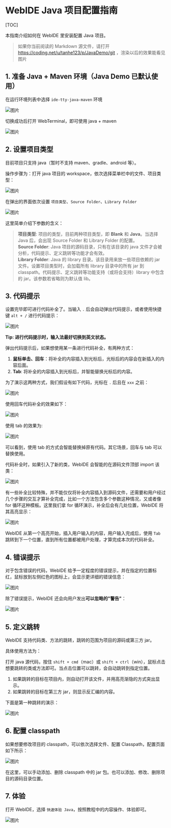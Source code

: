 # WebIDE Java 项目配置指南

[TOC]

本指南介绍如何在 WebIDE 里安装配置 Java 项目。

> 如果你当前阅读的 Markdown 源文件，请打开 https://coding.net/u/tanhe123/p/JavaDemo/git ，渲染以后的效果能看见图片

## 1. 准备 Java + Maven 环境（Java Demo 已默认使用）

在运行环境列表中选择 `ide-tty-java-maven` 环境

 ![图片](https://dn-coding-net-production-pp.qbox.me/08d92b92-3dd9-4294-b2ec-9899b950dd73.png)

切换成功后打开 WebTerminal，即可使用 java + maven

 ![图片](https://dn-coding-net-production-pp.qbox.me/81fde7d9-6f5c-49da-a8e1-8d07cc090a8a.png) 

## 2. 设置项目类型

目前项目只支持 java（暂时不支持 maven、gradle、android 等）。

操作步骤为：打开 java 项目的 workspace，依次选择菜单栏中的文件、项目类型：

![图片](https://dn-coding-net-production-pp.qbox.me/0f61dc64-aa60-4620-afb0-db4b78fe8757.png)

在弹出的界面依次设置 `项目类型`、`Source Folder`、`Library Folder`
 
![图片](https://dn-coding-net-production-pp.qbox.me/a5d1dcf6-782a-49f1-a636-b7c2d4321d45.png)

这里简单介绍下参数的含义：

>**项目类型**: 项目的类型，目前两种项目类型，即 **Blank** 和 **Java**。当选择 Java 后，会出现 Source Folder 和 Library Folder 的配置。  
>**Source Folder**: Java 项目的源码目录，只有在该目录的 java 文件才会被分析，代码提示、定义跳转等功能才会有效。  
>**Library Folder**: Java 的 library 目录。该目录用来放一些项目依赖的 jar 文件。设置项目类型时，会加载所有 library 目录中的所有 jar 到 classpath。代码提示、定义跳转等功能支持（或将会支持）library 中包含的 jar。该参数若省略则为默认值 lib。    

## 3. 代码提示

设置完毕即可进行代码补全了。当输入 `.` 后会自动弹出代码提示，或者使用快捷键 `alt + /` 进行代码提示：

 ![图片](https://dn-coding-net-production-pp.qbox.me/fc61d8ae-ff35-4b72-a8ef-4c42553c411e.gif) 

**Tip: 进行代码提示时，输入法最好切换到英文状态。**

弹出代码提示后，如果想使用某一条进行代码补全，有两种方式：

1. **鼠标单击、回车**：将补全的内容插入到光标后，光标后的内容会在新插入的内容后面。
2. **Tab**: 将补全的内容插入到光标后，并智能替换光标后的内容。

为了演示这两种方式，我们假设有如下代码，光标在 `.` 后且在 `xxx` 之前：

 ![图片](https://dn-coding-net-production-pp.qbox.me/faddf044-a7f4-4a55-a2d0-003417522687.png) 

使用回车代码补全的效果如下：

 ![图片](https://dn-coding-net-production-pp.qbox.me/1878c2e6-6847-44e2-9938-06247b2dc918.gif) 

使用 tab 的效果为:

 ![图片](https://dn-coding-net-production-pp.qbox.me/6c691edc-5c64-4e66-93a5-9bf9430d4f25.gif) 

可以看到，使用 tab 的方式会智能替换掉原有代码。其它场景，回车与 tab 可以替换使用。

代码补全时，如果引入了新的类，WebIDE 会智能的在源码文件顶部 import 该类：

 ![图片](https://dn-coding-net-production-pp.qbox.me/91815ee1-1532-4328-b20e-6614a72e236a.gif) 
 
有一些补全比较特殊，并不能仅仅将补全内容插入到源码文件，还需要和用户经过几个步骤的交互才算补全完成，比如一个方法包含多个参数这种情况，又或者像 for 循环这种模板。这里我们拿 for 循环演示，补全后会有几处位置，WebIDE 将其高亮显示：

 ![图片](https://dn-coding-net-production-pp.qbox.me/9314c41a-4afe-478e-adec-4aceda5250e2.gif) 
 
WebIDE 从第一个高亮开始，插入用户输入的内容，用户输入完成后，使用 `Tab` 跳转到下一个位置，直到所有位置都被用户处理，才算完成本次的代码补全。

## 4. 错误提示

对于包含错误的代码，WebIDE 给予一定程度的错误提示，并在指定的位置标红，鼠标放到左侧红色的图标上，会显示更详细的错误信息：

 ![图片](https://dn-coding-net-production-pp.qbox.me/350bd17a-1824-4223-bb93-de6fff33b186.gif) 
 
除了错误提示，WebIDE 还会向用户发出**可以忽略的"警告"**：

 ![图片](https://dn-coding-net-production-pp.qbox.me/734589a5-75fe-403b-b25e-47680ccf2427.png) 

## 5. 定义跳转

WebIDE 支持代码类、方法的跳转，跳转的范围为项目的源码或第三方 jar。

具体使用方法为：

打开 java 源代码，按住 `shift + cmd`（mac）或 `shift + ctrl`（win），鼠标点击想要跳转的类或方法即可。当点击位置可以跳转，会自动跳转到指定位置。

1. 如果跳转的目标在项目内，则自动打开该文件，并用高亮渐隐的方式突出显示。
2. 如果跳转的目标在第三方 jar，则显示反汇编的内容。

下面是第一种跳转的演示：

 ![图片](https://dn-coding-net-production-pp.qbox.me/7cedb297-5fbf-473d-a24b-3b0f487ba912.gif) 

## 6. 配置 classpath

如果想要修改项目的 classpath，可以依次选择文件、配置 Classpath，配置页面如下所示：

 ![图片](https://dn-coding-net-production-pp.qbox.me/7bfef68e-27ef-4bce-bf60-bc35c889457c.png) 

在这里，可以手动添加、删除 classpath 中的 jar 包。也可以添加、修改、删除项目的源码目录位置。

## 7. 体验

打开 WebIDE，选择 `快速体验 Java`，按照教程中的内容操作、体验即可。

 ![图片](https://dn-coding-net-production-pp.qbox.me/8904eb27-45f4-4c80-9b4b-8dcc4c963e54.png) 

